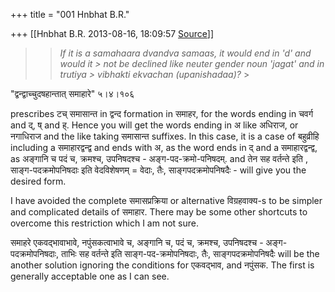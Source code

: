 +++
title = "001 Hnbhat B.R."

+++
[[Hnbhat B.R.	2013-08-16, 18:09:57 [Source](https://groups.google.com/g/samskrita/c/UClpwDsLLBs)]]



> 
> > 
> >   
> > 
> > *If it is a samahaara dvandva samaas, it would end in 'd' and would it > not be declined like neuter gender noun 'jagat' and in trutiya > vibhakti ekvachan (upanishadaa)?* >
> 
> > 
> > 
> > 
> > 
> >   
> > 

  

  

"द्वन्द्वाच्चुदषहान्तात् समाहारे" ५।४।१०६

  

prescribes टच् समासान्त in द्वन्द formation in समाहर, for the words ending in चवर्ग and द्, ष् and ह्. Hence you will get the words ending in अ like अधिराज, or नगाधिराज and the like taking समासान्त suffixes. In this case, it is a case of बहुव्रीहि including a समाहारद्वन्द्व and ends with अ, as the word ends in द् and a समाहारद्वन्द्व, as अङ्गानि च पदं च, क्रमश्च, उपनिषदश्च - अङ्ग-पद-क्रमो-पनिषदम्. and तेन सह वर्तन्ते इति , साङ्ग-पदक्रमोपनिषदाः इति वेदविशेषणम् = वेदाः, तैः, साङ्गपदक्रमोपनिषदैः - will give you the desired form.

  

I have avoided the complete समासप्रक्रिया or alternative विग्रहवाक्य-s to be simpler and complicated details of समाहार. There may be some other shortcuts to overcome this restriction which I am not sure.

  

समाहरे एकवद्भावाभावे, नपुंसकत्वाभावे च, अङ्गानि च, पदं च, क्रमश्च, उपनिषदश्च - अङ्ग-पदक्रमोपनिषदाः, ताभिः सह वर्तन्ते इति साङ्ग-पद-क्रमोपनिषदाः, तैः, साङ्गपदक्रमोपनिषदैः will be the another solution ignoring the conditions for एकवद्भाव, and नपुंसक. The first is generally acceptable one as I can see.  


  

